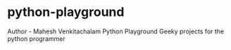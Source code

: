 # python-playground
Author - Mahesh Venkitachalam Python Playground Geeky projects for the python programmer
